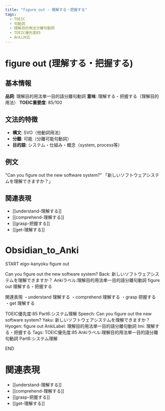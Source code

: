 ```yaml
---
title: "figure out - 理解する・把握する"
tags:
  - TOEIC
  - 句動詞
  - 理解目的用法分離句動詞
  - TOEIC優先度85
  - Anki対応
---
```


# figure out (理解する・把握する)

## 基本情報
**品詞**: 理解目的用法単一目的語分離句動詞
**意味**: 理解する・把握する（理解目的用法）
**TOEIC重要度**: 85/100

## 文法的特徴
- **構文**: SVO（他動詞用法）
- **分離**: 可能（分離可能句動詞）
- **目的語**: システム・仕組み・概念（system, process等）

## 例文
"Can you figure out the new software system?"
「新しいソフトウェアシステムを理解できますか？」

## 関連表現
- [[understand-理解する]]
- [[comprehend-理解する]]
- [[grasp-把握する]]
- [[get-理解する]]

# Obsidian_to_Anki
START
eigo-kanyoku
figure out

Can you figure out the new software system?
Back: 
新しいソフトウェアシステムを理解できますか？
Ankiラベル:理解目的用法単一目的語分離句動詞
figure out
理解する・把握する

関連表現
・understand 理解する
・comprehend 理解する
・grasp 把握する
・get 理解する

TOEIC優先度:85
Part6:システム理解
Speech: Can you figure out the new software system?
Yaku: 新しいソフトウェアシステムを理解できますか？
Hyogen: figure out
AnkiLabel: 理解目的用法単一目的語分離句動詞
Imi: 理解する・把握する
Tags: TOEIC優先度:85 Ankiラベル:理解目的用法単一目的語分離句動詞 Part6:システム理解
<!--ID: 1753012907817-->
END

# 関連表現
- [[understand-理解する]]
- [[comprehend-理解する]]
- [[grasp-把握する]]
- [[get-理解する]] 